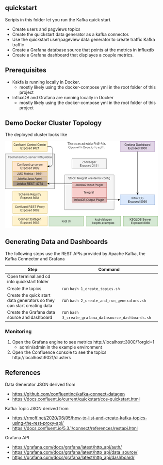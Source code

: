## quickstart
Scripts in this folder let you run the Kafka quick start.
* Create users and pagviews topics
* Create the quickstart data generator as a kafka connector.
* Use the quickstart user/pageview data generator to create traffic Kafka traffic
* Create a Grafana database source that points at the metrics in influxdb
* Create a Grafana dashboard that displayes a couple metrics.

## Prerequisites
* Kakfa is running locally in Docker.
    *  mostly likely using the docker-compose yml in the root folder of this project
* InfluxDB and Grafana are running locally in Docker
    *  mostly likely using the docker-compose yml in the root folder of this project

## Demo Docker Cluster Topology
The deployed cluster looks like

![Demo Cluster](../docs/Kafka-Jolokia-Topology.png)

## Generating Data and Dashboards
The following steps use the REST APIs provided by Apache Kafka, the Kafka Connector and Grafana

| Step | Command |
| ---- | ------- |
| Open terminal and cd into quickstart folder | | 
| Create the topics | run ```bash 1_create_topics.sh```
| Create the quick start data generators so they can start creating data | run ```bash 2_create_and_run_generators.sh```
| Create the Grafana data source and dashboard | run ```bash 3_create_grafana_datasource_dashboards.sh```

### Monitoring
1. Open the Grafana engine to see metrics http://localhost:3000/?orgId=1
    * admin/admin in the example environment
1. Open the Confluence console to see the topics http://localhost:9021/clusters

## References
Data Generator JSON derived from 
* https://github.com/confluentinc/kafka-connect-datagen
* https://docs.confluent.io/current/quickstart/cos-quickstart.html

Kafka Topic JSON derived from 
* https://rmoff.net/2020/06/05/how-to-list-and-create-kafka-topics-using-the-rest-proxy-api/
* https://docs.confluent.io/5.3.1/connect/references/restapi.html

Grafana API
* https://grafana.com/docs/grafana/latest/http_api/auth/
* https://grafana.com/docs/grafana/latest/http_api/data_source/
* https://grafana.com/docs/grafana/latest/http_api/dashboard/

